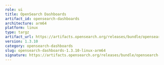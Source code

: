 ```yaml
---
role: ui
title: OpenSearch Dashboards
artifact_id: opensearch-dashboards
architecture: arm64
platform: linux
type: targz
artifact_url: https://artifacts.opensearch.org/releases/bundle/opensearch-dashboards/1.3.10/opensearch-dashboards-1.3.10-linux-arm64.tar.gz
version: 1.3.10
category: opensearch-dashboards
slug: opensearch-dashboards-1.3.10-linux-arm64
signature: https://artifacts.opensearch.org/releases/bundle/opensearch-dashboards/1.3.10/opensearch-dashboards-1.3.10-linux-arm64.tar.gz.sig
---
```


